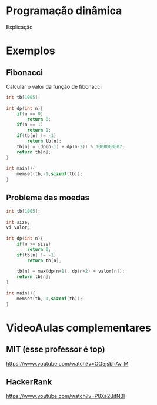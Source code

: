 # Programação dinâmica	

Explicação

# Exemplos	 

## Fibonacci 

Calcular o valor da função de fibonacci
```cpp	
int tb[1005];	
	
int dp(int n){	
	if(n == 0)	
		return 0;	
	if(n == 1)	
		return 1;	
	if(tb[n] != -1)	
		return tb[n];	
	tb[n] = (dp(n-1) + dp(n-2)) % 1000000007;	
	return tb[n];	
}	
	
int main(){	
	memset(tb,-1,sizeof(tb));	
}	
```	

## Problema das moedas

```cpp	
int tb[1005];	
	
int size;	
vi valor;	
	
int dp(int n){	
	if(n >= size)	
		return 0;	
	if(tb[n] != -1)	
		return tb[n];	
	
	tb[n] = max(dp(n+1), dp(n+2) + valor[n]);	
	return tb[n];	
}	
	
int main(){	
	memset(tb,-1,sizeof(tb));	
}	
```


# VideoAulas complementares

## MIT (esse professor é top)
https://www.youtube.com/watch?v=OQ5jsbhAv_M

## HackerRank
https://www.youtube.com/watch?v=P8Xa2BitN3I

